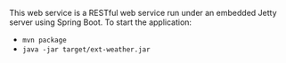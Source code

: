 This web service is a RESTful web service run under an embedded Jetty server using Spring Boot. To start the application:

 * `mvn package`
 * `java -jar target/ext-weather.jar`
